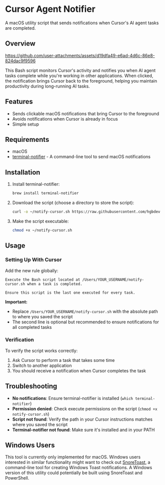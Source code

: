 # Cursor Agent Notifier

A macOS utility script that sends notifications when Cursor's AI agent tasks are completed.

## Overview



https://github.com/user-attachments/assets/d19dfa49-e6ad-4d6c-86e8-824dac9f9596



This Bash script monitors Cursor's activity and notifies you when AI agent tasks complete while you're working in other applications. When clicked, the notification brings Cursor back to the foreground, helping you maintain productivity during long-running AI tasks.

## Features

- Sends clickable macOS notifications that bring Cursor to the foreground
- Avoids notifications when Cursor is already in focus
- Simple setup

## Requirements

- macOS
- [terminal-notifier](https://github.com/julienXX/terminal-notifier) - A command-line tool to send macOS notifications

## Installation

1. Install terminal-notifier:

   ```bash
   brew install terminal-notifier
   ```

2. Download the script (choose a directory to store the script):

   ```bash
   curl -o ~/notify-cursor.sh https://raw.githubusercontent.com/hgbdev/cursor-agent-notifier/main/notify-cursor.sh
   ```

3. Make the script executable:

   ```bash
   chmod +x ~/notify-cursor.sh
   ```

## Usage

### Setting Up With Cursor

Add the new rule globally:

```text
Execute the Bash script located at /Users/YOUR_USERNAME/notify-cursor.sh when a task is completed.

Ensure this script is the last one executed for every task.
```

**Important:**

- Replace `/Users/YOUR_USERNAME/notify-cursor.sh` with the absolute path to where you saved the script
- The second line is optional but recommended to ensure notifications for all completed tasks

### Verification

To verify the script works correctly:

1. Ask Cursor to perform a task that takes some time
2. Switch to another application
3. You should receive a notification when Cursor completes the task

## Troubleshooting

- **No notifications**: Ensure terminal-notifier is installed (`which terminal-notifier`)
- **Permission denied**: Check execute permissions on the script (`chmod +x notify-cursor.sh`)
- **Script not found**: Verify the path in your Cursor instructions matches where you saved the script
- **Terminal-notifier not found**: Make sure it's installed and in your PATH

## Windows Users

This tool is currently only implemented for macOS. Windows users interested in similar functionality might want to check out [SnoreToast](https://github.com/KDE/snoretoast), a command-line tool for creating Windows Toast notifications. A Windows version of this utility could potentially be built using SnoreToast and PowerShell.
